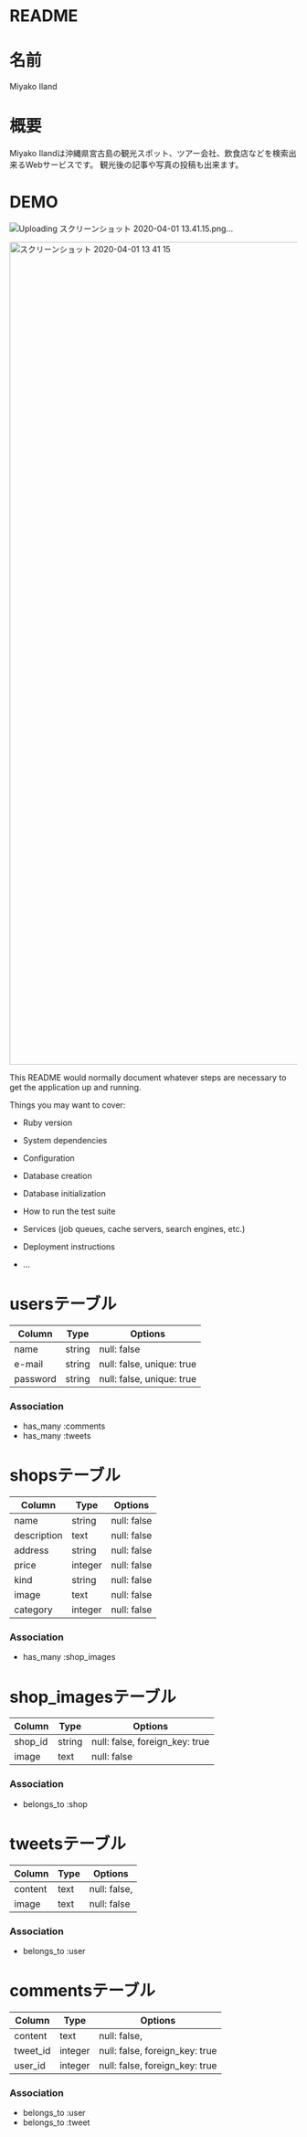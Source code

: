# README
# 名前
  Miyako Iland

# 概要
  Miyako Ilandは沖縄県宮古島の観光スポット、ツアー会社、飲食店などを検索出来るWebサービスです。
  観光後の記事や写真の投稿も出来ます。

# DEMO
![Uploading スクリーンショット 2020-04-01 13.41.15.png…]()

<img width="1440" alt="スクリーンショット 2020-04-01 13 41 15" src="https://user-images.githubusercontent.com/60652767/78100226-2615ea00-741f-11ea-91c2-8e25f34c1ba4.png">




This README would normally document whatever steps are necessary to get the
application up and running.

Things you may want to cover:

* Ruby version

* System dependencies

* Configuration

* Database creation

* Database initialization

* How to run the test suite

* Services (job queues, cache servers, search engines, etc.)

* Deployment instructions

* ...


# usersテーブル
|Column|Type|Options|
|------|----|-------|
|name|string|null: false|
|e-mail|string|null: false, unique: true|
|password|string|null: false, unique: true|
### Association
- has_many :comments
- has_many :tweets

# shopsテーブル
|Column|Type|Options|
|------|----|-------|
|name|string|null: false|
|description|text|null: false|
|address|string|null: false|
|price|integer|null: false|
|kind|string|null: false|
|image|text|null: false|
|category|integer|null: false|
### Association
- has_many :shop_images

# shop_imagesテーブル
|Column|Type|Options|
|------|----|-------|
|shop_id|string|null: false, foreign_key: true|
|image|text|null: false|
### Association
- belongs_to :shop

# tweetsテーブル
|Column|Type|Options|
|------|----|-------|
|content|text|null: false,|
|image|text|null: false|
### Association
- belongs_to :user

# commentsテーブル
|Column|Type|Options|
|------|----|-------|
|content|text|null: false,|
|tweet_id|integer|null: false, foreign_key: true|
|user_id|integer|null: false, foreign_key: true|
### Association
- belongs_to :user
- belongs_to :tweet

